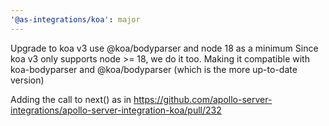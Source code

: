 ```yaml
---
'@as-integrations/koa': major
---
```


Upgrade to koa v3 use @koa/bodyparser and node 18 as a minimum
Since koa v3 only supports node >= 18, we do it too.
Making it compatible with koa-bodyparser and @koa/bodyparser (which is the more up-to-date version)

Adding the call to next() as in https://github.com/apollo-server-integrations/apollo-server-integration-koa/pull/232